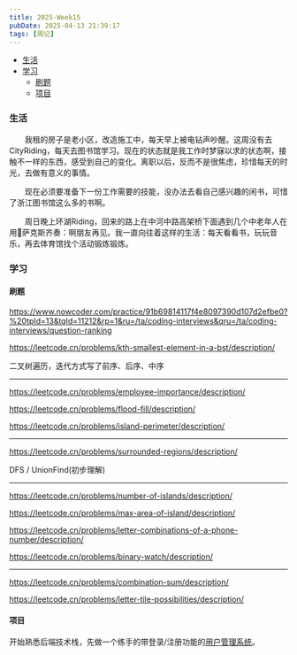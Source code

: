 ```yaml
---
title: 2025-Week15
pubDate: 2025-04-13 21:39:17
tags: [周记]
---
```


- [生活](#%E7%94%9F%E6%B4%BB)
- [学习](#%E5%AD%A6%E4%B9%A0)
  * [刷题](#%E5%88%B7%E9%A2%98)
  * [项目](#%E9%A1%B9%E7%9B%AE)
  
### 生活
&emsp;&emsp;我租的房子是老小区，改造施工中，每天早上被电钻声吵醒。这周没有去CityRiding，每天去图书馆学习。现在的状态就是我工作时梦寐以求的状态啊，接触不一样的东西，感受到自己的变化。离职以后，反而不是很焦虑，珍惜每天的时光，去做有意义的事情。

&emsp;&emsp;现在必须要准备下一份工作需要的技能，没办法去看自己感兴趣的闲书，可惜了浙江图书馆这么多的书啊。

&emsp;&emsp;周日晚上环湖Riding，回来的路上在中河中路高架桥下面遇到几个中老年人在用🎷萨克斯齐奏：啊朋友再见。我一直向往着这样的生活：每天看看书，玩玩音乐，再去体育馆找个活动锻炼锻炼。

### 学习
#### 刷题
https://www.nowcoder.com/practice/91b69814117f4e8097390d107d2efbe0?%20tpId=13&tqId=11212&rp=1&ru=/ta/coding-interviews&qru=/ta/coding-interviews/question-ranking

https://leetcode.cn/problems/kth-smallest-element-in-a-bst/description/

二叉树遍历，迭代方式写了前序、后序、中序

---

https://leetcode.cn/problems/employee-importance/description/

https://leetcode.cn/problems/flood-fill/description/

https://leetcode.cn/problems/island-perimeter/description/

---

https://leetcode.cn/problems/surrounded-regions/description/

DFS / UnionFind(初步理解)

---

https://leetcode.cn/problems/number-of-islands/description/

https://leetcode.cn/problems/max-area-of-island/description/

https://leetcode.cn/problems/letter-combinations-of-a-phone-number/description/

https://leetcode.cn/problems/binary-watch/description/

---

https://leetcode.cn/problems/combination-sum/description/

https://leetcode.cn/problems/letter-tile-possibilities/description/

#### 项目
开始熟悉后端技术栈，先做一个练手的带登录/注册功能的[用户管理系统](https://github.com/roc80/UserCenter)。
